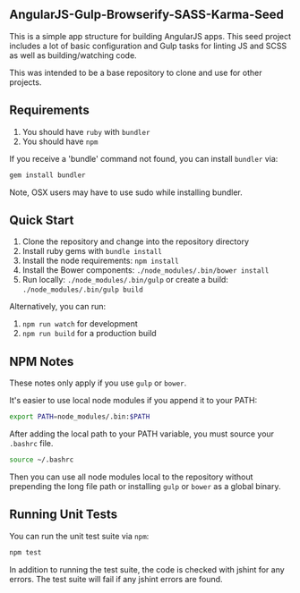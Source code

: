 ## AngularJS-Gulp-Browserify-SASS-Karma-Seed

This is a simple app structure for building AngularJS apps. This seed project
includes a lot of basic configuration and Gulp tasks for linting JS and SCSS
as well as building/watching code.

This was intended to be a base repository to clone and use for other projects.

## Requirements

1. You should have `ruby` with `bundler`
1. You should have `npm`

If you receive a 'bundle' command not found, you can install `bundler` via:

```bash
gem install bundler
```

Note, OSX users may have to use sudo while installing bundler.

## Quick Start

1. Clone the repository and change into the repository directory
1. Install ruby gems with `bundle install`
1. Install the node requirements: `npm install`
1. Install the Bower components: `./node_modules/.bin/bower install`
1. Run locally: `./node_modules/.bin/gulp` or create a build: `./node_modules/.bin/gulp build`

Alternatively, you can run:

1. `npm run watch` for development
1. `npm run build` for a production build

## NPM Notes

These notes only apply if you use `gulp` or `bower`.

It's easier to use local node modules if you append it to your PATH:

```bash
export PATH=node_modules/.bin:$PATH
```

After adding the local path to your PATH variable, you must source your
`.bashrc` file.

```bash
source ~/.bashrc
```

Then you can use all node modules local to the repository without prepending
the long file path or installing `gulp` or `bower` as a global binary.

## Running Unit Tests

You can run the unit test suite via `npm`:

```bash
npm test
```

In addition to running the test suite, the code is checked with jshint for any
errors. The test suite will fail if any jshint errors are found.
